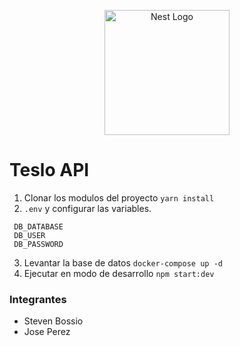 <p align="center">
  <a href="http://nestjs.com/" target="blank"><img src="https://nestjs.com/img/logo-small.svg" width="200" alt="Nest Logo" /></a>
</p>

# Teslo API

1. Clonar los modulos del proyecto  ```yarn install```
2.  ```.env``` y configurar las variables.
   ```
    DB_DATABASE
    DB_USER
    DB_PASSWORD
   ```
3. Levantar la base de datos  ```docker-compose up -d```
4. Ejecutar en modo de desarrollo   ```npm start:dev```

### Integrantes
- Steven Bossio
- Jose Perez
